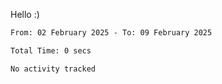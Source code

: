 Hello :)

<!--START_SECTION:waka-->

```txt
From: 02 February 2025 - To: 09 February 2025

Total Time: 0 secs

No activity tracked
```

<!--END_SECTION:waka-->
